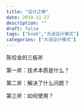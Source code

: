 ```yaml
---
title: "设计之禅"
date: 2019-11-27
description: ""
draft: false
tags: ["book","大话设计模式"]
categories: ["大话设计模式"]
---
```


陈咬金的三板斧 

第一斧：技术本质是什么？

第二斧：解决了什么问题？

第三斧：如何使用？